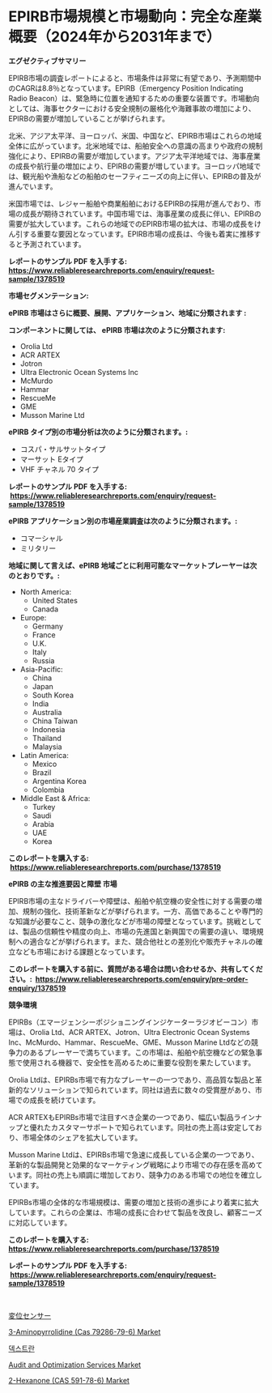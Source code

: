 <p><h1>EPIRB市場規模と市場動向：完全な産業概要（2024年から2031年まで）</h1></p><p><strong>エグゼクティブサマリー</strong></p>
<p><p>EPIRB市場の調査レポートによると、市場条件は非常に有望であり、予測期間中のCAGRは8.8％となっています。EPIRB（Emergency Position Indicating Radio Beacon）は、緊急時に位置を通知するための重要な装置です。市場動向としては、海事セクターにおける安全規制の厳格化や海難事故の増加により、EPIRBの需要が増加していることが挙げられます。</p><p>北米、アジア太平洋、ヨーロッパ、米国、中国など、EPIRB市場はこれらの地域全体に広がっています。北米地域では、船舶安全への意識の高まりや政府の規制強化により、EPIRBの需要が増加しています。アジア太平洋地域では、海事産業の成長や航行量の増加により、EPIRBの需要が増しています。ヨーロッパ地域では、観光船や漁船などの船舶のセーフティニーズの向上に伴い、EPIRBの普及が進んでいます。</p><p>米国市場では、レジャー船舶や商業船舶におけるEPIRBの採用が進んでおり、市場の成長が期待されています。中国市場では、海事産業の成長に伴い、EPIRBの需要が拡大しています。これらの地域でのEPIRB市場の拡大は、市場の成長をけん引する重要な要因となっています。EPIRB市場の成長は、今後も着実に推移すると予測されています。</p></p>
<p><strong>レポートのサンプル PDF を入手する: <a href="https://www.reliableresearchreports.com/enquiry/request-sample/1378519">https://www.reliableresearchreports.com/enquiry/request-sample/1378519</a></strong></p>
<p><strong>市場セグメンテーション:</strong></p>
<p><strong> ePIRB 市場はさらに概要、展開、アプリケーション、地域に分類されます :</strong></p>
<p><strong>コンポーネントに関しては、 ePIRB 市場は次のように分類されます: &nbsp;</strong></p>
<p><ul><li>Orolia Ltd</li><li>ACR ARTEX</li><li>Jotron</li><li>Ultra Electronic Ocean Systems Inc</li><li>McMurdo</li><li>Hammar</li><li>RescueMe</li><li>GME</li><li>Musson Marine Ltd</li></ul></p>
<p><strong> ePIRB タイプ別の市場分析は次のように分類されます。:</strong></p>
<p><ul><li>コスパ・サルサットタイプ</li><li>マーサット Eタイプ</li><li>VHF チャネル 70 タイプ</li></ul></p>
<p><strong>レポートのサンプル PDF を入手する: &nbsp;<a href="https://www.reliableresearchreports.com/enquiry/request-sample/1378519">https://www.reliableresearchreports.com/enquiry/request-sample/1378519</a></strong></p>
<p><strong> ePIRB アプリケーション別の市場産業調査は次のように分類されます。:</strong></p>
<p><ul><li>コマーシャル</li><li>ミリタリー</li></ul></p>
<p><strong>地域に関して言えば、ePIRB 地域ごとに利用可能なマーケットプレーヤーは次のとおりです。:</strong></p>
<p><ul>
    <li>
        North America:
        <ul>
            <li>United States</li>
            <li>Canada</li>
        </ul>
    </li>
    <li>
        Europe:
        <ul>
            <li>Germany</li>
            <li>France</li>
            <li>U.K.</li>
            <li>Italy</li>
            <li>Russia</li>
        </ul>
    </li>
    <li>
        Asia-Pacific:
        <ul>
            <li>China</li>
            <li>Japan</li>
            <li>South Korea</li>
            <li>India</li>
            <li>Australia</li>
            <li>China Taiwan</li>
            <li>Indonesia</li>
            <li>Thailand</li>
            <li>Malaysia</li>
        </ul>
    </li>
    <li>
        Latin America:
        <ul>
            <li>Mexico</li>
            <li>Brazil</li>
            <li>Argentina Korea</li>
            <li>Colombia</li>
        </ul>
    </li>
    <li>
        Middle East & Africa:
        <ul>
            <li>Turkey</li>
            <li>Saudi</li>
            <li>Arabia</li>
            <li>UAE</li>
            <li>Korea</li>
        </ul>
    </li>
    </ul></p>
<p><strong>このレポートを購入する: &nbsp;<a href="https://www.reliableresearchreports.com/purchase/1378519">https://www.reliableresearchreports.com/purchase/1378519</a></strong></p>
<p><strong>ePIRB の主な推進要因と障壁 市場</strong></p>
<p><p>EPIRB市場の主なドライバーや障壁は、船舶や航空機の安全性に対する需要の増加、規制の強化、技術革新などが挙げられます。一方、高価であることや専門的な知識が必要なこと、競争の激化などが市場の障壁となっています。挑戦としては、製品の信頼性や精度の向上、市場の先進国と新興国での需要の違い、環境規制への適合などが挙げられます。また、競合他社との差別化や販売チャネルの確立なども市場における課題となっています。</p></p>
<p><strong>このレポートを購入する前に、質問がある場合は問い合わせるか、共有してください。:&nbsp; <a href="https://www.reliableresearchreports.com/enquiry/pre-order-enquiry/1378519">https://www.reliableresearchreports.com/enquiry/pre-order-enquiry/1378519</a></strong></p>
<p><strong>競争環境</strong></p>
<p><p>EPIRBs（エマージェンシーポジショニングインジケーターラジオビーコン）市場は、Orolia Ltd、ACR ARTEX、Jotron、Ultra Electronic Ocean Systems Inc、McMurdo、Hammar、RescueMe、GME、Musson Marine Ltdなどの競争力のあるプレーヤーで満ちています。この市場は、船舶や航空機などの緊急事態で使用される機器で、安全性を高めるために重要な役割を果たしています。</p><p>Orolia Ltdは、EPIRBs市場で有力なプレーヤーの一つであり、高品質な製品と革新的なソリューションで知られています。同社は過去に数々の受賞歴があり、市場での成長を続けています。</p><p>ACR ARTEXもEPIRBs市場で注目すべき企業の一つであり、幅広い製品ラインナップと優れたカスタマーサポートで知られています。同社の売上高は安定しており、市場全体のシェアを拡大しています。</p><p>Musson Marine Ltdは、EPIRBs市場で急速に成長している企業の一つであり、革新的な製品開発と効果的なマーケティング戦略により市場での存在感を高めています。同社の売上も順調に増加しており、競争力のある市場での地位を確立しています。</p><p>EPIRBs市場の全体的な市場規模は、需要の増加と技術の進歩により着実に拡大しています。これらの企業は、市場の成長に合わせて製品を改良し、顧客ニーズに対応しています。</p></p>
<p><strong>このレポートを購入する: &nbsp; <a href="https://www.reliableresearchreports.com/purchase/1378519">https://www.reliableresearchreports.com/purchase/1378519</a></strong></p>
<p><strong>レポートのサンプル PDF を入手する: &nbsp;<a href="https://www.reliableresearchreports.com/enquiry/request-sample/1378519">https://www.reliableresearchreports.com/enquiry/request-sample/1378519</a></strong><strong></strong></p>
<p>&nbsp;</p>
<p><p><a href="https://github.com/ppmazlotr77499/Market-Research-Report-List-1/blob/main/2237935600.md">変位センサー</a></p><p><a href="https://github.com/lylyparadise/Market-Research-Report-List-2/blob/main/3-aminopyrrolidine-cas-79286-79-6-market.md">3-Aminopyrrolidine (Cas 79286-79-6) Market</a></p><p><a href="https://github.com/vsap75a286l/Market-Research-Report-List-1/blob/main/2557017293.md">덱스트란</a></p><p><a href="https://scarlet-rocket-c63.notion.site/Audit-and-Optimization-Services-Market-Size-2024-2031-Global-Industrial-Analysis-Key-Geographical-31b8f52d8c96494cacf013e31bb69062">Audit and Optimization Services Market</a></p><p><a href="https://github.com/johnbach50/Market-Research-Report-List-2/blob/main/2-hexanone-cas-591-78-6-market.md">2-Hexanone (CAS 591-78-6) Market</a></p></p>